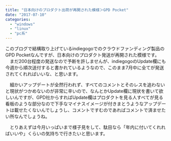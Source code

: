 ```yaml
---
title: "日本向けのプロダクト出荷が再開された模様＞GPD Pocket"
date: "2017-07-10"
categories: 
  - "windows"
  - "linux"
  - "pc系"
---
```


このブログで結構取り上げているindiegogoでのクラウドファンディング製品のGPD Pocketなんですが、日本向けのプロダクト発送が再開された模様です。 　まだ200台程度の発送なので予断を許しませんが、indiegogoのUpdate欄にも今週から順次送付すると書かれているようなので、このまま7月中に全てが発送されてくれればいいな、と思います。

　細かいアップデートが全然行われず、すべてのコメントとそのレスを追わないと現状がつかめないのが非常に辛いので、なんとかUpdate欄に現状を書いて欲しいんですが、GPD社からすればUpdate欄はプロダクトを見る人すべてが見る看板のような部分なので下手なマイナスイメージが付きまとうようなアップデートは載せたくないんでしょうし、コメントですむのであればコメントで済ませたい所なんでしょうね。

　とりあえずは今月いっぱいまで様子見をして、駄目なら「年内に付いてくれればいいや」くらいの気持ちで行きたいと思います。
